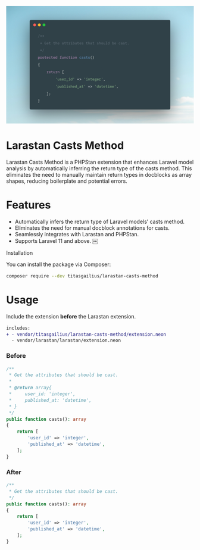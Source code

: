 ![Larastan Casts Method Demo](./screenshots/demo.png)

# Larastan Casts Method

Larastan Casts Method is a PHPStan extension that enhances Laravel model analysis by automatically inferring the return type of the casts method. This eliminates the need to manually maintain return types in docblocks as array shapes, reducing boilerplate and potential errors.

# Features

- Automatically infers the return type of Laravel models’ casts method.
- Eliminates the need for manual docblock annotations for casts.
- Seamlessly integrates with Larastan and PHPStan.
- Supports Laravel 11 and above. ￼

Installation

You can install the package via Composer:

```bash
composer require --dev titasgailius/larastan-casts-method
```

# Usage

Include the extension **before** the Larastan extension.

```diff
includes:
+ - vendor/titasgailius/larastan-casts-method/extension.neon
  - vendor/larastan/larastan/extension.neon
```

### Before

```php
/**
 * Get the attributes that should be cast.
 *
 * @return array{
 *     user_id: 'integer',
 *     published_at: 'datetime',
 * }
 */
public function casts(): array
{
    return [
        'user_id' => 'integer',
        'published_at' => 'datetime',
    ];
}
```

### After

```php
/**
 * Get the attributes that should be cast.
 */
public function casts(): array
{
    return [
        'user_id' => 'integer',
        'published_at' => 'datetime',
    ];
}
```
